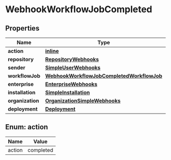 
# WebhookWorkflowJobCompleted

## Properties
Name | Type | Description | Notes
------------ | ------------- | ------------- | -------------
**action** | [**inline**](#Action) |  | 
**repository** | [**RepositoryWebhooks**](RepositoryWebhooks.md) |  | 
**sender** | [**SimpleUserWebhooks**](SimpleUserWebhooks.md) |  | 
**workflowJob** | [**WebhookWorkflowJobCompletedWorkflowJob**](WebhookWorkflowJobCompletedWorkflowJob.md) |  | 
**enterprise** | [**EnterpriseWebhooks**](EnterpriseWebhooks.md) |  |  [optional]
**installation** | [**SimpleInstallation**](SimpleInstallation.md) |  |  [optional]
**organization** | [**OrganizationSimpleWebhooks**](OrganizationSimpleWebhooks.md) |  |  [optional]
**deployment** | [**Deployment**](Deployment.md) |  |  [optional]


<a id="Action"></a>
## Enum: action
Name | Value
---- | -----
action | completed



